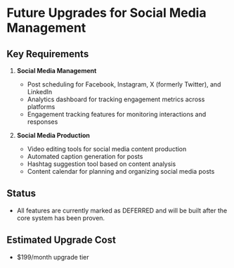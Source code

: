 # Future Upgrades for Social Media Management

## Key Requirements

1. **Social Media Management**  
   - Post scheduling for Facebook, Instagram, X (formerly Twitter), and LinkedIn  
   - Analytics dashboard for tracking engagement metrics across platforms  
   - Engagement tracking features for monitoring interactions and responses

2. **Social Media Production**  
   - Video editing tools for social media content production  
   - Automated caption generation for posts  
   - Hashtag suggestion tool based on content analysis  
   - Content calendar for planning and organizing social media posts

## Status
- All features are currently marked as DEFERRED and will be built after the core system has been proven.

## Estimated Upgrade Cost
- $199/month upgrade tier